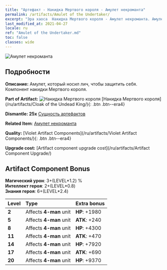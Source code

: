 ```yaml
---
title: "Артефакт - Накидка Мертвого короля - Амулет некроманта"
permalink: /artifacts/Amulet of the Undertaker/
excerpt: "Эра хаоса  Накидка Мертвого короля - Амулет некроманта. Амулет, который носил лич, чтобы защитить себя. Компонент накидки Мертвого короля."
last_modified_at: 2021-04-27
locale: ru
ref: "Amulet of the Undertaker.md"
toc: false
classes: wide
---
```


 ![Амулет некроманта](/images/t/artifact_40321.png)



## Подробности

 **Описание:** Амулет, который носил лич, чтобы защитить себя. Компонент накидки Мертвого короля.

 **Part of Artifact:** ![Накидка Мертвого короля](/images/t/icon_artifact_32.png) [Накидка Мертвого короля](/ru/artifacts/Cloak of the Undead King/){: .btn .btn--era4}

 **Dismantle: 25x** [Сущность артефактов](/ItemsRU/con_905/)

 **Related Item**: [Амулет некроманта](/ItemsRU/art_129/)

 **Quality:** [Violet Artifact Components](/ru/artifacts/Violet Artifact Components/){: .btn .btn--era4}

 **Upgrade cost:** [Artifact component upgrade cost](/ru/artifacts/Artifact Component Upgrade/)

## Artifact Component Bonus

  **Магический урон**: 3+(LEVEL\*1.2) %<br/>**Интеллект героя**: 2+(LEVEL\*0.8)<br/>**Знания героя**: 6+(LEVEL\*2.4)

  |  Level  | Type |    Extra bonus  | 
  |:--------|:-----|:----------------| 
  | **2** | Affects **4-man** unit | **HP**: +1980 | 
  | **5** | Affects **4-man** unit | **ATK**: +240 | 
  | **8** | Affects **4-man** unit | **HP**: +4300 | 
  | **11** | Affects **4-man** unit | **ATK**: +470 | 
  | **14** | Affects **4-man** unit | **HP**: +7920 | 
  | **17** | Affects **4-man** unit | **ATK**: +690 | 
  | **20** | Affects **4-man** unit | **HP**: +9370 | 
